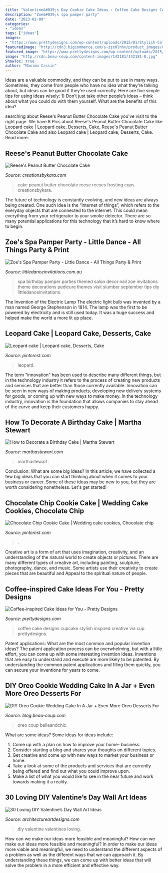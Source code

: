 ```yaml
---
title: "Valentine&#039;s Day Cookie Cake Ideas : Coffee Cake Designs Cupcake Stylish Inspired Creative Via Cup Prettydesigns"
description: "Zoe&#039;s spa pamper party"
date: "2023-02-09"
categories:
- "ideas"
tags: ["ideas"]
images:
- "https://www.prettydesigns.com/wp-content/uploads/2015/01/Stylish-Coffee-Cake.jpg"
featuredImage: "http://cdn3.bigcommerce.com/s-zzx0lnhv/product_images/uploaded_images/b7e06409-2eff-4090-a9ae-ddf19e80a18b.jpg"
featured_image: "https://www.prettydesigns.com/wp-content/uploads/2015/01/Stylish-Coffee-Cake.jpg"
image: "http://cdn.beau-coup.com/content-images/142181/142181-0.jpg"
ShowToc: true
author: "Maximo Cassin"
---
```



Ideas are a valuable commodity, and they can be put to use in many ways. Sometimes, they come from people who have no idea what they’re talking about, but ideas can be good if they’re used correctly. Here are five simple tips for using ideas wisely: 1) Don’t just take other people’s ideas – think about what you could do with them yourself. What are the benefits of this idea?

	

		
searching about Reese&#039;s Peanut Butter Chocolate Cake you've visit to the right page. We have 8 Pics about Reese&#039;s Peanut Butter Chocolate Cake like Leopard cake | Leopard cake, Desserts, Cake, Reese&#039;s Peanut Butter Chocolate Cake and also Leopard cake | Leopard cake, Desserts, Cake. Read more:
		
    
## Reese&#039;s Peanut Butter Chocolate Cake

<img loading=lazy src="http://www.creationsbykara.com/wp-content/uploads/2010/06/Reeses-Peanut-Butter-Cake-014-1.jpg" onerror="this.onerror=null;this.src='https://tse4.mm.bing.net/th?id=OIP.Fvx7fcQn-EplzikDI9kyQAHaLr&amp;pid=15.1';" alt="Reese&#039;s Peanut Butter Chocolate Cake">

_Source: creationsbykara.com_

>cake peanut butter chocolate reese reeses frosting cups creationsbykara. 

	

The future of technology is constantly evolving, and new ideas are always being created. One such idea is the “internet of things”, which refers to the everyday objects that are connected to the internet. This could mean everything from your refrigerator to your smoke detector. There are so many potential applications for this technology that it’s hard to know where to begin.

    
## Zoe&#039;s Spa Pamper Party - Little Dance - All Things Party &amp; Print

<img loading=lazy src="http://cdn3.bigcommerce.com/s-zzx0lnhv/product_images/uploaded_images/b7e06409-2eff-4090-a9ae-ddf19e80a18b.jpg" onerror="this.onerror=null;this.src='https://tse3.mm.bing.net/th?id=OIP.cF3oh0RCpVmfNpn_cNrGYwAAAA&amp;pid=15.1';" alt="Zoe&#039;s Spa Pamper Party - Little Dance - All Things Party &amp; Print">

_Source: littledanceinvitations.com.au_

>spa birthday pamper parties themed salon decor nail zoe invitations theme decorations pedicure themes visit slumber september tips diy littledanceinvitations. 

	

The Invention of the Electric Lamp
The electric light bulb was invented by a man named George Stephenson in 1814. The lamp was the first to be powered by electricity and is still used today. It was a huge success and helped make the world a more lit up place.

    
## Leopard Cake | Leopard Cake, Desserts, Cake

<img loading=lazy src="https://i.pinimg.com/736x/78/49/1f/78491f8c6f3dc775619af78d9a0d3c97.jpg" onerror="this.onerror=null;this.src='https://tse1.mm.bing.net/th?id=OIP.4mMSe_3GGqboC-6vkUZS7gHaJ3&amp;pid=15.1';" alt="Leopard cake | Leopard cake, Desserts, Cake">

_Source: pinterest.com_

>leopard. 

	

The term "innovation" has been used to describe many different things, but in the technology industry it refers to the process of creating new products and services that are better than those currently available. Innovation can be seen in new ways of making products, developing new delivery systems for goods, or coming up with new ways to make money. In the technology industry, innovation is the foundation that allows companies to stay ahead of the curve and keep their customers happy.

    
## How To Decorate A Birthday Cake | Martha Stewart

<img loading=lazy src="http://assets.marthastewart.com/styles/wmax-1500/d19/a99510_0902_boycake/a99510_0902_boycake_sq.jpg?itok=ujh2xg20" onerror="this.onerror=null;this.src='https://tse4.mm.bing.net/th?id=OIP.pdR3LMoMHmnZKIJjo1A2BgHaHa&amp;pid=15.1';" alt="How to Decorate a Birthday Cake | Martha Stewart">

_Source: marthastewart.com_

>marthastewart. 

	

Conclusion: What are some big ideas?
In this article, we have collected a few big ideas that you can start thinking about when it comes to your business or career. Some of these ideas may be new to you, but they are worth considering nonetheless. Let's get started!

    
## Chocolate Chip Cookie Cake | Wedding Cake Cookies, Chocolate Chip

<img loading=lazy src="https://i.pinimg.com/736x/6e/c5/41/6ec54117d6561e567f97a94ecf93e715.jpg" onerror="this.onerror=null;this.src='https://tse3.mm.bing.net/th?id=OIP.Q6KkQeOSRbw3h_DOrAzVSgHaJ3&amp;pid=15.1';" alt="Chocolate Chip Cookie Cake | Wedding cake cookies, Chocolate chip">

_Source: pinterest.com_

>. 

	

Creative art is a form of art that uses imagination, creativity, and an understanding of the natural world to create objects or pictures. There are many different types of creative art, including painting, sculpture, photography, dance, and music. Some artists use their creativity to create pieces that are beautiful and Appeal to the spiritual nature of people.

    
## Coffee-inspired Cake Ideas For You - Pretty Designs

<img loading=lazy src="https://www.prettydesigns.com/wp-content/uploads/2015/01/Stylish-Coffee-Cake.jpg" onerror="this.onerror=null;this.src='https://tse4.mm.bing.net/th?id=OIP.nLhJ0YpTCUX3p6NC_DCSPwHaHl&amp;pid=15.1';" alt="Coffee-inspired Cake Ideas for You - Pretty Designs">

_Source: prettydesigns.com_

>coffee cake designs cupcake stylish inspired creative via cup prettydesigns. 

	

Patent applications: What are the most common and popular invention ideas?
The patent application process can be overwhelming, but with a little effort, you can come up with some interesting invention ideas. Inventions that are easy to understand and execute are more likely to be patented. By understanding the common patent applications and filing them quickly, you can secure your inventions for years to come.

    
## DIY Oreo Cookie Wedding Cake In A Jar + Even More Oreo Desserts For

<img loading=lazy src="http://cdn.beau-coup.com/content-images/142181/142181-0.jpg" onerror="this.onerror=null;this.src='https://tse2.mm.bing.net/th?id=OIP.oW5SuvUIXSJovny7bpttZgHaLG&amp;pid=15.1';" alt="DIY Oreo Cookie Wedding Cake In A Jar + Even More Oreo Desserts For">

_Source: blog.beau-coup.com_

>oreo coup belleandchic. 

	

What are some ideas?
Some ideas for ideas include:
1. Come up with a plan on how to improve your home- business. 
2. Consider starting a blog and shares your thoughts on different topics. 
3. Get creative and come up with new ways to market your business or home. 
4. Take a look at some of the products and services that are currently being offered and find out what you could improve upon. 
5. Make a list of what you would like to see in the near future and work towards making it a reality. 

    
## 30 Loving DIY Valentine’s Day Wall Art Ideas

<img loading=lazy src="https://www.architectureartdesigns.com/wp-content/uploads/2014/01/2218-630x839.jpg" onerror="this.onerror=null;this.src='https://tse4.mm.bing.net/th?id=OIP.8TK65HhsuaHPwM2SS1-nNAHaJ3&amp;pid=15.1';" alt="30 Loving DIY Valentine’s Day Wall Art Ideas">

_Source: architectureartdesigns.com_

>diy valentine valentines loving. 

	

How can we make our ideas more feasible and meaningful?
How can we make our ideas more feasible and meaningful? In order to make our ideas more viable and meaningful, we need to understand the different aspects of a problem as well as the different ways that we can approach it. By understanding these things, we can come up with better ideas that will solve the problem in a more efficient and effective way.

